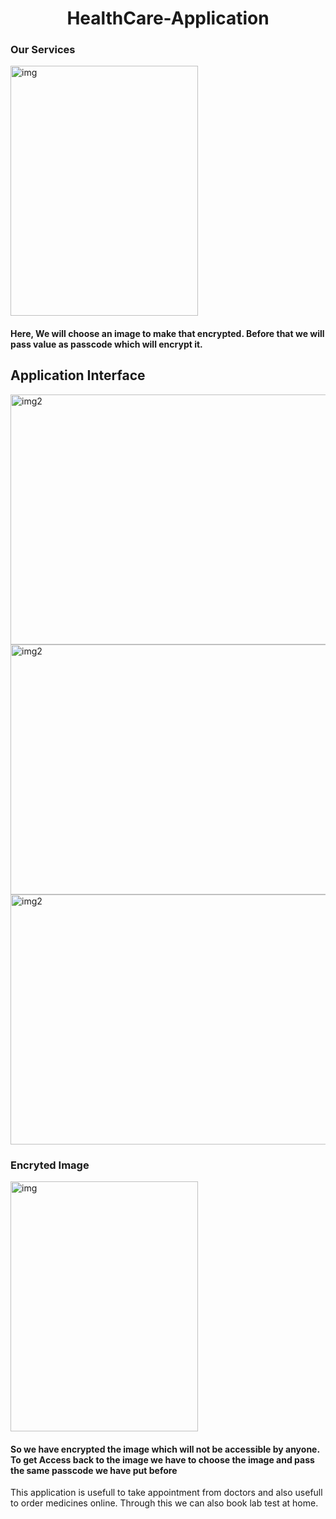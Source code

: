 <h1 align="center">HealthCare-Application</h1>
<h3 >Our Services</h3>
<img align="center" alt="img" width="300" height="400" src="pic1.jpg">
<h4 >Here, We will choose an image to make that encrypted. Before that we will pass value as passcode which will encrypt it.</h3>
<h2>Application Interface</h2>
<img align="center" alt="img2" width="700" height="400" src="interface.png">
<img align="center" alt="img2" width="700" height="400" src="interface2.png">
<img align="center" alt="img2" width="700" height="400" src="interface3.png">
<h3 >Encryted Image</h3>
<img align="center" alt="img" width="300" height="400" src="ironMan -Encrypt.jpg">

<h4 >So we have encrypted the image which will not be accessible by anyone. To get Access back to the image we have to choose the image and pass the same passcode we have put before</h4>
This application is usefull to take appointment from doctors and also usefull to order medicines online.
Through this we can also book lab test at home.
